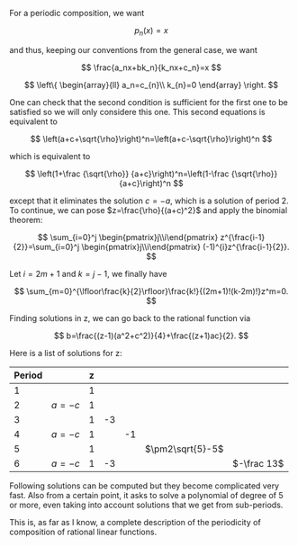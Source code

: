 For a periodic composition, we want

$$
p_n(x)=x
$$

and thus, keeping our conventions from the general case, we want

$$
\frac{a_nx+bk_n}{k_nx+c_n}=x
$$

$$
\left\{
	\begin{array}{ll}
	  a_n=c_{n}\\
	  k_{n}=0
	\end{array}
\right.
$$

One can check that the second condition is sufficient for the first one to be satisfied so we will only considere this one. This second equations is equivalent to

$$
\left(a+c+\sqrt{\rho}\right)^n=\left(a+c-\sqrt{\rho}\right)^n
$$

which is equivalent to

$$
\left(1+\frac {\sqrt{\rho}} {a+c}\right)^n=\left(1-\frac {\sqrt{\rho}}{a+c}\right)^n
$$

except that it eliminates the solution $c=-a$, which is a solution of period 2. To continue, we can pose $z=\frac{\rho}{(a+c)^2}$ and apply the binomial theorem:

$$
\sum_{i=0}^j \begin{pmatrix}j\\i\end{pmatrix} z^{\frac{i-1}{2}}=\sum_{i=0}^j \begin{pmatrix}j\\i\end{pmatrix} (-1)^{i}z^{\frac{i-1}{2}}.
$$

Let $i=2m+1$ and $k=j-1$, we finally have

$$
\sum_{m=0}^{\lfloor\frac{k}{2}\rfloor}\frac{k!}{(2m+1)!(k-2m)!}z^m=0.
$$

Finding solutions in z, we can go back to the rational function via

$$
b=\frac{(z-1)(a^2+c^2)}{4}+\frac{(z+1)ac}{2}.
$$

Here is a list of solutions for z:

| Period |        | z   |     |     |     |     |
| ------ | ------ | --- | --- | --- | --- | --- |
| 1      |        | 1   |     |     |     |     |
| 2      | $a=-c$ | 1   |     |     |     |     |
| 3      |        | 1   | -3  |     |     |     |
| 4      | $a=-c$ | 1   |     | -1  |     |     |
| 5      |        | 1   |     |     |  $\pm2\sqrt{5}-5$   |     |
| 6      | $a=-c$ | 1   | -3  |     |     |  $-\frac 13$   |

Following solutions can be computed but they become complicated very fast. Also from a certain point, it asks to solve a polynomial of degree of 5 or more, even taking into account solutions that we get from sub-periods.

This is, as far as I know, a complete description of the periodicity of composition of rational linear functions.